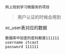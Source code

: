 ```
网上找到学习微服务的项目
```

> 用户认证的时候会用到

xc_user表对应的数据
```
数据库中加密的密码都是111111
username itcast 
password 111111
```
